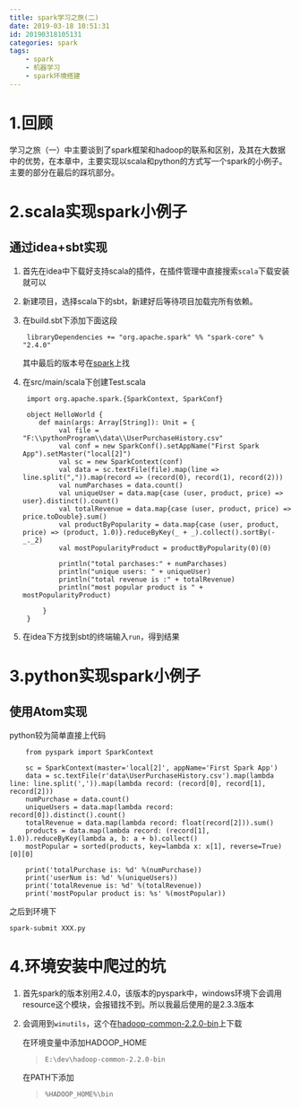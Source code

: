 ```yaml
---
title: spark学习之旅(二)
date: 2019-03-18 10:51:31
id: 20190318105131
categories: spark
tags: 
    - spark
    - 机器学习
    - spark环境搭建
---
```

<!-- more -->

# 1.回顾

学习之旅（一）中主要谈到了spark框架和hadoop的联系和区别，及其在大数据中的优势，在本章中，主要实现以scala和python的方式写一个spark的小例子。
主要的部分在最后的踩坑部分。

# 2.scala实现spark小例子
## 通过idea+sbt实现
1. 首先在idea中下载好支持scala的插件，在插件管理中直接搜索`scala`下载安装就可以
2. 新建项目，选择scala下的sbt，新建好后等待项目加载完所有依赖。
3. 在build.sbt下添加下面这段

        libraryDependencies += "org.apache.spark" %% "spark-core" % "2.4.0"
   
    其中最后的版本号在[spark](http://spark.apache.org/downloads.html)上找
4. 在src/main/scala下创建Test.scala

        import org.apache.spark.{SparkContext, SparkConf}
        
        object HelloWorld {
           def main(args: Array[String]): Unit = {
                val file = "F:\\pythonProgram\\data\\UserPurchaseHistory.csv"
                val conf = new SparkConf().setAppName("First Spark App").setMaster("local[2]")
                val sc = new SparkContext(conf)
                val data = sc.textFile(file).map(line => line.split(",")).map(record => (record(0), record(1), record(2)))
                val numParchases = data.count()
                val uniqueUser = data.map{case (user, product, price) => user}.distinct().count()
                val totalRevenue = data.map{case (user, product, price) => price.toDouble}.sum()
                val productByPopularity = data.map{case (user, product, price) => (product, 1.0)}.reduceByKey(_ + _).collect().sortBy(-_._2)
                val mostPopularityProduct = productByPopularity(0)(0)
        
                println("total parchases:" + numParchases)
                println("unique users: " + uniqueUser)
                println("total revenue is :" + totalRevenue)
                println("most popular product is " + mostPopularityProduct)
        
            }
        }

5. 在idea下方找到sbt的终端输入`run`，得到结果

# 3.python实现spark小例子
## 使用Atom实现
python较为简单直接上代码

        from pyspark import SparkContext
    
        sc = SparkContext(master='local[2]', appName='First Spark App')
        data = sc.textFile(r'data\UserPurchaseHistory.csv').map(lambda line: line.split(',')).map(lambda record: (record[0], record[1], record[2]))
        numPurchase = data.count()
        uniqueUsers = data.map(lambda record: record[0]).distinct().count()
        totalRevenue = data.map(lambda record: float(record[2])).sum()
        products = data.map(lambda record: (record[1], 1.0)).reduceByKey(lambda a, b: a + b).collect()
        mostPopular = sorted(products, key=lambda x: x[1], reverse=True)[0][0]
    
        print('totalPurchase is: %d' %(numPurchase))
        print('userNum is: %d' %(uniqueUsers))
        print('totalRevenue is: %d' %(totalRevenue))
        print('mostPopular product is: %s' %(mostPopular))

之后到环境下

`spark-submit XXX.py`
# 4.环境安装中爬过的坑
1. 首先spark的版本别用2.4.0，该版本的pyspark中，windows环境下会调用resource这个模块，会报错找不到。所以我最后使用的是2.3.3版本
2. 会调用到`winutils`，这个在[hadoop-common-2.2.0-bin](https://github.com/srccodes/hadoop-common-2.2.0-bin)上下载

    在环境变量中添加HADOOP_HOME       
    > `E:\dev\hadoop-common-2.2.0-bin`

    在PATH下添加
    
    > `%HADOOP_HOME%\bin`

